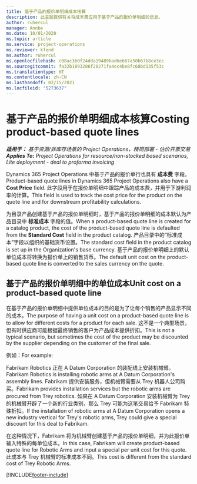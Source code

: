 ```yaml
---
title: 基于产品的报价单明细成本核算
description: 此主题提供有关将成本费应用于基于产品的报价单明细的信息。
author: ruhercul
manager: Annbe
ms.date: 10/01/2020
ms.topic: article
ms.service: project-operations
ms.reviewer: kfend
ms.author: ruhercul
ms.openlocfilehash: c08ac3b0f24dda19489bad6e667a50b67b8ce3ec
ms.sourcegitcommit: fa32b1893286f20271fa4ec4be8fc68bd135f53c
ms.translationtype: HT
ms.contentlocale: zh-CN
ms.lasthandoff: 02/15/2021
ms.locfileid: "5273637"
---
```

# <a name="costing-product-based-quote-lines"></a><span data-ttu-id="621f8-103">基于产品的报价单明细成本核算</span><span class="sxs-lookup"><span data-stu-id="621f8-103">Costing product-based quote lines</span></span>

<span data-ttu-id="621f8-104">_**适用于：** 基于资源/非库存场景的 Project Operations，精简部署 - 估价开票交易_</span><span class="sxs-lookup"><span data-stu-id="621f8-104">_**Applies To:** Project Operations for resource/non-stocked based scenarios, Lite deployment - deal to proforma invoicing_</span></span>


<span data-ttu-id="621f8-105">Dynamics 365 Project Operations 中基于产品的报价单行也具有 **成本费** 字段。</span><span class="sxs-lookup"><span data-stu-id="621f8-105">Product-based quote lines in Dynamics 365 Project Operations also have a **Cost Price** field.</span></span> <span data-ttu-id="621f8-106">此字段用于在报价单明细中跟踪产品的成本费，并用于下游利润率的计算。</span><span class="sxs-lookup"><span data-stu-id="621f8-106">This field is used to track the cost price for the product on the quote line and for downstream profitability calculations.</span></span>

<span data-ttu-id="621f8-107">为目录产品创建基于产品的报价单明细时，基于产品的报价单明细的成本默认为产品目录中 **标准成本** 字段的值。</span><span class="sxs-lookup"><span data-stu-id="621f8-107">When a product-based quote line is created for a catalog product, the cost of the product-based quote line is defaulted from the **Standard Cost** field in the product catalog.</span></span> <span data-ttu-id="621f8-108">产品目录中的“标准成本”字段以组织的基础货币设置。</span><span class="sxs-lookup"><span data-stu-id="621f8-108">The standard cost field in the product catalog is set up in the Organization's base currency.</span></span> <span data-ttu-id="621f8-109">基于产品的报价单明细上的默认单位成本将转换为报价单上的销售货币。</span><span class="sxs-lookup"><span data-stu-id="621f8-109">The default unit cost on the product-based quote line is converted to the sales currency on the quote.</span></span>

## <a name="unit-cost-on-a-product-based-quote-line"></a><span data-ttu-id="621f8-110">基于产品的报价单明细中的单位成本</span><span class="sxs-lookup"><span data-stu-id="621f8-110">Unit cost on a product-based quote line</span></span>

<span data-ttu-id="621f8-111">在基于产品的报价单明细中提供单位成本的目的是为了让每个销售的产品显示不同的成本。</span><span class="sxs-lookup"><span data-stu-id="621f8-111">The purpose of having a unit cost on a product-based quote line is to allow for different costs for a product for each sale.</span></span> <span data-ttu-id="621f8-112">这不是一个典型场景，但有时供应商可能根据最终销售的客户为产品成本提供折扣。</span><span class="sxs-lookup"><span data-stu-id="621f8-112">This is not a typical scenario, but sometimes the cost of the product may be discounted by the supplier depending on the customer of the final sale.</span></span>

<span data-ttu-id="621f8-113">例如：</span><span class="sxs-lookup"><span data-stu-id="621f8-113">For example:</span></span>

<span data-ttu-id="621f8-114">Fabrikam Robotics 正在 A Datum Corporation 的装配线上安装机械臂。</span><span class="sxs-lookup"><span data-stu-id="621f8-114">Fabrikam Robotics is installing robotic arms at A Datum Corporation's assembly lines.</span></span> <span data-ttu-id="621f8-115">Fabrikam 提供安装服务，但机械臂需要从 Trey 机器人公司购买。</span><span class="sxs-lookup"><span data-stu-id="621f8-115">Fabrikam provides installation services but the robotic arms are procured from Trey robotics.</span></span> <span data-ttu-id="621f8-116">如果在 A Datum Corporation 安装机械臂为 Trey 的机械臂开辟了一个新的行业类别，那么 Trey 可能为这笔交易给予 Fabrikam 特殊折扣。</span><span class="sxs-lookup"><span data-stu-id="621f8-116">If the installation of robotic arms at A Datum Corporation opens a new industry vertical for Trey's robotic arms, Trey could give a special discount for this deal to Fabrikam.</span></span>

<span data-ttu-id="621f8-117">在这种情况下，Fabrikam 将为机械臂创建基于产品的报价单明细，并为此报价单输入特殊的每单位成本。</span><span class="sxs-lookup"><span data-stu-id="621f8-117">In this case, Fabrikam will create product-based quote line for Robotic Arms and input a special per unit cost for this quote.</span></span> <span data-ttu-id="621f8-118">此成本与 Trey 机械臂的标准成本不同。</span><span class="sxs-lookup"><span data-stu-id="621f8-118">This cost is different from the standard cost of Trey Robotic Arms.</span></span>


[!INCLUDE[footer-include](../../includes/footer-banner.md)]